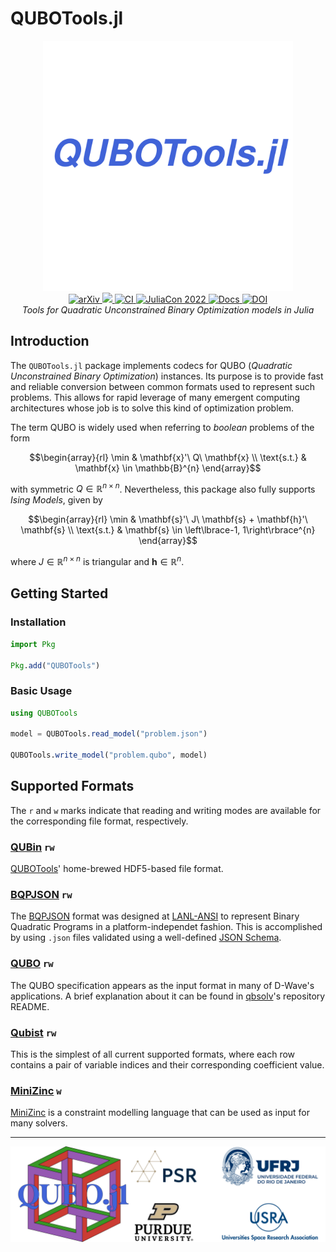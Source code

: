 # QUBOTools.jl

<div align="center">
    <a href="/docs/src/assets/">
        <img src="/docs/src/assets/logo.svg" width=400px alt="QUBOTools.jl" />
    </a>
    <br>
    <a href="https://arxiv.org/abs/2307.02577">
        <img src="https://img.shields.io/badge/arXiv-2307.02577-b31b1b.svg" alt="arXiv"/>
    </a>
    <a href="https://codecov.io/gh/psrenergy/QUBOTools.jl" > 
        <img src="https://codecov.io/gh/JuliaQUBO/QUBOTools.jl/branch/main/graph/badge.svg?token=W7QJWS5HI4"/> 
    </a>
    <a href="/actions/workflows/ci.yml">
        <img src="https://github.com/JuliaQUBO/QUBOTools.jl/actions/workflows/ci.yml/badge.svg?branch=main" alt="CI" />
    </a>
    <a href="https://www.youtube.com/watch?v=OTmzlTbqdNo">
        <img src="https://img.shields.io/badge/JuliaCon-2022-9558b2" alt="JuliaCon 2022">
    </a>
    <a href="https://juliaqubo.github.com/QUBOTools.jl/dev">
        <img src="https://img.shields.io/badge/docs-dev-blue.svg" alt="Docs">
    </a>
    <a href="https://zenodo.org/badge/latestdoi/508908129">
        <img src="https://zenodo.org/badge/508908129.svg" alt="DOI">
    </a>
    <br>
    <i>Tools for Quadratic Unconstrained Binary Optimization models in Julia</i>
</div>

## Introduction
The `QUBOTools.jl` package implements codecs for QUBO (*Quadratic Unconstrained Binary Optimization*) instances.
Its purpose is to provide fast and reliable conversion between common formats used to represent such problems.
This allows for rapid leverage of many emergent computing architectures whose job is to solve this kind of optimization problem.

The term QUBO is widely used when referring to *boolean* problems of the form

$$\begin{array}{rl}
       \min & \mathbf{x}'\ Q\ \mathbf{x} \\
\text{s.t.} & \mathbf{x} \in \mathbb{B}^{n}
\end{array}$$

with symmetric $Q \in \mathbb{R}^{n \times n}$. Nevertheless, this package also fully supports *Ising Models*, given by

$$\begin{array}{rl}
       \min & \mathbf{s}'\ J\ \mathbf{s} + \mathbf{h}'\ \mathbf{s} \\
\text{s.t.} & \mathbf{s} \in \left\lbrace-1, 1\right\rbrace^{n}
\end{array}$$

where $J \in \mathbb{R}^{n \times n}$ is triangular and $\mathbf{h} \in \mathbb{R}^{n}$.

## Getting Started

### Installation

```julia
import Pkg

Pkg.add("QUBOTools")
```

### Basic Usage

```julia
using QUBOTools

model = QUBOTools.read_model("problem.json")

QUBOTools.write_model("problem.qubo", model)
```

## Supported Formats

The `r` and `w` marks indicate that reading and writing modes are available for the corresponding file format, respectively.

### [QUBin](/docs/models/QUBin.md) `rw`

[QUBOTools](https://github.com/JuliaQUBO/QUBOTools.jl)' home-brewed HDF5-based file format.

### [BQPJSON](/docs/models/BQPJSON.md) `rw`

The [BQPJSON](https://bqpjson.readthedocs.io) format was designed at [LANL-ANSI](https://github.com/lanl-ansi) to represent Binary Quadratic Programs in a platform-independet fashion.
This is accomplished by using `.json` files validated using a well-defined [JSON Schema](/src/models/bqpjson.schema.json).

### [QUBO](/docs/models/QUBOTools.md) `rw`

The QUBO specification appears as the input format in many of D-Wave's applications.
A brief explanation about it can be found in [qbsolv](https://github.com/arcondello/qbsolv#qbsolv-qubo-input-file-format)'s repository README. 

### [Qubist](/docs/models/Qubist.md) `rw`

This is the simplest of all current supported formats, where each row contains a pair of variable indices and their corresponding coefficient value.

### [MiniZinc](/docs/models/MiniZinc.md) `w`

[MiniZinc](https://www.minizinc.org) is a constraint modelling language that can be used as input for many solvers.

---

<div align="center">
    <a href="https://github.com/JuliaQUBO/QUBO.jl">
        <picture>
            <source media="(prefers-color-scheme: dark)" srcset="https://raw.githubusercontent.com/JuliaQUBO/QUBO.jl/master/docs/src/assets/logo-collaboration-dark.svg">
            <img alt="PSR; UFRJ; Purdue; USRA" src="https://raw.githubusercontent.com/JuliaQUBO/QUBO.jl/master/docs/src/assets/logo-collaboration-light.svg">
        </picture>
    </a>
</div>
